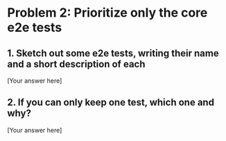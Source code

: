 # Problem 2: Prioritize only the core e2e tests

## 1. Sketch out some e2e tests, writing their name and a short description of each

[Your answer here]

## 2. If you can only keep one test, which one and why?

[Your answer here]